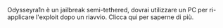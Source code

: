 Odysseyra1n è un <router-link to="/it_IT/types-of-jailbreak/#semi-tethered-jailbreaks">jailbreak semi-tethered</router-link>, dovrai utilizzare un PC per ri-applicare l'exploit dopo un riavvio. Clicca qui per saperne di più.